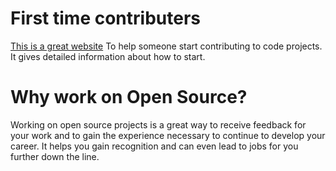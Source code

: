 
# First time contributers
[This is a great website](https://www.firsttimersonly.com/) To help someone start contributing to code projects. It gives detailed information about how to start. 

# Why work on Open Source?

Working on open source projects is a great way to receive feedback for your work and to gain the experience necessary to continue to develop your career.
It helps you gain recognition and can even lead to jobs for you further down the line.
